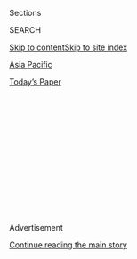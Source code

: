 <div id="app">

<div>

<div>

<div>

<div class="NYTAppHideMasthead css-1q2w90k e1suatyy0">

<div class="section css-ui9rw0 e1suatyy2">

<div class="css-eph4ug er09x8g0">

<div class="css-6n7j50">

</div>

<span class="css-1dv1kvn">Sections</span>

<div class="css-10488qs">

<span class="css-1dv1kvn">SEARCH</span>

</div>

[Skip to content](#site-content)[Skip to site index](#site-index)

</div>

<div id="masthead-section-label" class="css-1wr3we4 eaxe0e00">

[Asia
Pacific](https://www.nytimes.com/section/world/asia)

</div>

<div class="css-10698na e1huz5gh0">

</div>

</div>

<div id="masthead-bar-one" class="section hasLinks css-15hmgas e1csuq9d3">

<div class="css-uqyvli e1csuq9d0">

</div>

<div class="css-1uqjmks e1csuq9d1">

</div>

<div class="css-9e9ivx">

[](https://myaccount.nytimes.com/auth/login?response_type=cookie&client_id=vi)

</div>

<div class="css-1bvtpon e1csuq9d2">

[Today’s
Paper](https://www.nytimes.com/section/todayspaper)

</div>

</div>

</div>

</div>

<div data-aria-hidden="false">

<div id="site-content" data-role="main">

<div>

<div class="css-1aor85t" style="opacity:0.000000001;z-index:-1;visibility:hidden">

<div class="css-1hqnpie">

<div class="css-epjblv">

<span class="css-17xtcya">[Asia
Pacific](/section/world/asia)</span><span class="css-x15j1o">|</span><span class="css-fwqvlz">Militants
Attack Afghan Prison as Brief Cease-Fire
Expires</span>

</div>

<div class="css-k008qs">

<div class="css-1iwv8en">

<span class="css-18z7m18"></span>

<div>

</div>

</div>

<span class="css-1n6z4y">https://nyti.ms/3k3NH3Q</span>

<div class="css-1705lsu">

<div class="css-4xjgmj">

<div class="css-4skfbu" data-role="toolbar" data-aria-label="Social Media Share buttons, Save button, and Comments Panel with current comment count" data-testid="share-tools">

  - 
  - 
  - 
  - 
    
    <div class="css-6n7j50">
    
    </div>

  - 

</div>

</div>

</div>

</div>

</div>

</div>

<div id="NYT_TOP_BANNER_REGION" class="css-13pd83m">

</div>

<div id="top-wrapper" class="css-1sy8kpn">

<div id="top-slug" class="css-l9onyx">

Advertisement

</div>

[Continue reading the main
story](#after-top)

<div class="ad top-wrapper" style="text-align:center;height:100%;display:block;min-height:250px">

<div id="top" class="place-ad" data-position="top" data-size-key="top">

</div>

</div>

<div id="after-top">

</div>

</div>

<div>

<div id="sponsor-wrapper" class="css-1hyfx7x">

<div id="sponsor-slug" class="css-19vbshk">

Supported by

</div>

[Continue reading the main
story](#after-sponsor)

<div id="sponsor" class="ad sponsor-wrapper" style="text-align:center;height:100%;display:block">

</div>

<div id="after-sponsor">

</div>

</div>

<div class="css-186x18t">

</div>

<div class="css-1vkm6nb ehdk2mb0">

# Militants Attack Afghan Prison as Brief Cease-Fire Expires

</div>

The Islamic State reportedly took responsibility for an assault at a
time when releasing insurgents from prisons has become a major issue in
the Afghan peace process.

<div class="css-79elbk" data-testid="photoviewer-wrapper">

<div class="css-z3e15g" data-testid="photoviewer-wrapper-hidden">

</div>

<div class="css-1a48zt4 ehw59r15" data-testid="photoviewer-children">

![<span class="css-16f3y1r e13ogyst0" data-aria-hidden="true">A person
wounded in an insurgent attack on a prison in Jalalabad, Afghanistan,
was rushed for treatment at a hospital there on
Sunday.</span><span class="css-cnj6d5 e1z0qqy90" itemprop="copyrightHolder"><span class="css-1ly73wi e1tej78p0">Credit...</span><span><span>Ghulamullah
Habibi/EPA, via
Shutterstock</span></span></span>](https://static01.nyt.com/images/2020/08/02/world/02afghan-prison-sub/02afghan-prison-sub-articleLarge-v2.jpg?quality=75&auto=webp&disable=upscale)

</div>

</div>

<div class="css-18e8msd">

<div class="css-vp77d3 epjyd6m0">

<div class="css-1baulvz">

By <span class="css-1baulvz" itemprop="name">Zabihullah Ghazi</span> and
[<span class="css-1baulvz last-byline" itemprop="name">Mujib
Mashal</span>](https://www.nytimes.com/by/mujib-mashal)

</div>

</div>

  - 
    
    <div class="css-ld3wwf e16638kd2">
    
    Published Aug. 2, 2020Updated Aug. 3, 2020,
    <span class="css-epvm6">1:23 a.m.
    ET</span>
    
    </div>

  - 
    
    <div class="css-4xjgmj">
    
    <div class="css-pvvomx" data-role="toolbar" data-aria-label="Social Media Share buttons, Save button, and Comments Panel with current comment count" data-testid="share-tools">
    
      - 
      - 
      - 
      - 
        
        <div class="css-6n7j50">
        
        </div>
    
      - 
    
    </div>
    
    </div>

</div>

</div>

<div class="section meteredContent css-1r7ky0e" name="articleBody" itemprop="articleBody">

<div class="css-1fanzo5 StoryBodyCompanionColumn">

<div class="css-53u6y8">

JALALABAD, Afghanistan — Militants attacked a major prison in eastern
Afghanistan on Sunday, detonating a car bomb and waging a gun battle
against guards for hours, as dozens of inmates managed to escape, Afghan
officials said.

The attack, which continued into late Monday morning in the city of
Jalalabad, came as the issue of releasing insurgent fighters from prison
has moved to the forefront of efforts to strike a peace deal and end
Afghanistan’s long war.

Disagreement over [the last batch of a prisoner
release](https://www.nytimes.com/2020/07/28/world/asia/afghanistan-cease-fire-taliban.html)
has delayed the next steps of an agreement reached in February between
[the United States and the
Taliban](https://www.nytimes.com/2020/02/29/world/asia/us-taliban-deal.html),
and the start of direct talks between the Taliban and the Afghan
government.

But other militant groups that are also fighting the government were not
party to that agreement, and one of those, the Islamic State, claimed
responsibility for the attack on Sunday through its Amaq news agency.

</div>

</div>

<div class="css-1fanzo5 StoryBodyCompanionColumn">

<div class="css-53u6y8">

Zabihullah Mujahid, a spokesman for the Taliban, said the group was not
behind the assault on the prison, which holds about 1,500 inmates.

Whoever the attackers were, they could put a strain on a fragile peace
process that has [broken
down](https://www.nytimes.com/2019/09/08/world/asia/afghanistan-trump-camp-david-taliban.html)
[several
times](https://www.nytimes.com/2020/04/07/world/asia/afghan-prisoner-talks-collapse.html),
often with renewed violence.

The attack came during the final hours of a three-day cease-fire between
the Taliban and the Afghan government for the Muslim festival of Eid
al-Adha. Afghan officials said that violence during the cease-fire had
dropped significantly, with fewer than a dozen incidents reported over
the first two days.

At least 13 people were killed and 42 others wounded in the prison
attack so far, according to Attaullah Khogyani, a spokesman for the
government of Nangarhar Province.

Insurgents have repeatedly tried to stage prison breaks to free their
compatriots during the war, [sometimes
successfully](https://www.nytimes.com/2011/04/26/world/asia/26afghanistan.html).

</div>

</div>

<div class="css-1fanzo5 StoryBodyCompanionColumn">

<div class="css-53u6y8">

Nangarhar has been a stronghold of the Islamic State in Afghanistan.
Intense operations by Afghan forces, often backed by American air power,
significantly shrank the group’s presence. Afghan officials said
Saturday that they had killed a senior leader of the group in the
province.

On Sunday, militants exploded a car bomb at the prison entrance in
Jalalabad before engaging in a gunfight with guards. One official said
militants were holed up in towers around the prison, while fighting was
reported inside.

The United States-Taliban deal called for the Afghan government to free
5,000 Taliban prisoners in exchange for 1,000 Taliban-held members of
the Afghan security forces.

The swap was supposed to take place early this year over the course of
10 days, after which the Taliban and the government were expected to sit
for direct negotiations.

The Afghan government at first resisted the prisoner release, and then
gave in to a phased release under much pressure from the Trump
administration. More recently, President Ashraf Ghani said he would not
release the last 400 of the 5,000 people on a list provided by the
Taliban, as they are accused of serious crimes.

While the Taliban have completed the release of the 1,000 prisoners they
had committed to, Mr. Ghani has offered a compromise: He is releasing
500 other Taliban members instead of the 400 on the list presented by
the insurgents, and he is calling a council of elders from across
Afghanistan to consult on whether to free the 400 accused of grave
crimes as well. The grand consultation, called a Loya Jirga, is expected
to happen this month.

It was not clear whether Mr. Ghani’s compromise was acceptable to the
Taliban to open the way for direct negotiations, expected around Aug.
10.

Zabihullah Ghazi reported from Jalalabad, and Mujib Mashal from Kabul,
Afghanistan.

</div>

</div>

<div>

</div>

</div>

<div>

</div>

<div>

</div>

<div>

</div>

<div>

<div id="bottom-wrapper" class="css-1ede5it">

<div id="bottom-slug" class="css-l9onyx">

Advertisement

</div>

[Continue reading the main
story](#after-bottom)

<div id="bottom" class="ad bottom-wrapper" style="text-align:center;height:100%;display:block;min-height:90px">

</div>

<div id="after-bottom">

</div>

</div>

</div>

</div>

</div>

## Site Index

<div>

</div>

## Site Information Navigation

  - [© <span>2020</span> <span>The New York Times
    Company</span>](https://help.nytimes.com/hc/en-us/articles/115014792127-Copyright-notice)

<!-- end list -->

  - [NYTCo](https://www.nytco.com/)
  - [Contact
    Us](https://help.nytimes.com/hc/en-us/articles/115015385887-Contact-Us)
  - [Work with us](https://www.nytco.com/careers/)
  - [Advertise](https://nytmediakit.com/)
  - [T Brand Studio](http://www.tbrandstudio.com/)
  - [Your Ad
    Choices](https://www.nytimes.com/privacy/cookie-policy#how-do-i-manage-trackers)
  - [Privacy](https://www.nytimes.com/privacy)
  - [Terms of
    Service](https://help.nytimes.com/hc/en-us/articles/115014893428-Terms-of-service)
  - [Terms of
    Sale](https://help.nytimes.com/hc/en-us/articles/115014893968-Terms-of-sale)
  - [Site
    Map](https://spiderbites.nytimes.com)
  - [Help](https://help.nytimes.com/hc/en-us)
  - [Subscriptions](https://www.nytimes.com/subscription?campaignId=37WXW)

</div>

</div>

</div>

</div>
